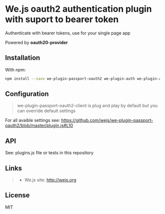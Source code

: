 # We.js oauth2 authentication plugin with suport to bearer token

Authenticate with bearer tokens, use for your single page app

Powered by **oauth20-provider**

## Installation

With npm: 

```sh
npm install --save we-plugin-passport-oauth2 we-plugin-auth we-plugin-acl we-plugin-user
```

## Configuration

> we-plugin-passport-oauth2-client is plug and play by default but you can override default settings

For all avaible settings see: https://github.com/wejs/we-plugin-passport-oauth2/blob/master/plugin.js#L10

## API

See: plugins.js file or tests in this repository

## Links

> * We.js site: http://wejs.org

## License

MIT